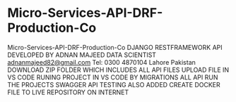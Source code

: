 # Micro-Services-API-DRF-Production-Co
Micro-Services-API-DRF-Production-Co
DJANGO RESTFRAMEWORK API DEVELOPED BY ADNAN MAJEED DATA SCIENTIST adnanmajeed82@gmail.com 
Tel: 0300 4870104 Lahore Pakistan
DOWNLOAD ZIP FOLDER WHICH INCLUDES ALL API FILES 
UPLOAD FILE IN VS CODE 
RUNING PROJECT IN VS CODE BY MIGRATIONS ALL API
RUN THE PROJECTS 
SWAGGER API TESTING ALSO ADDED
CREATE DOCKER FILE TO LIVE REPOSITORY ON INTERNET
